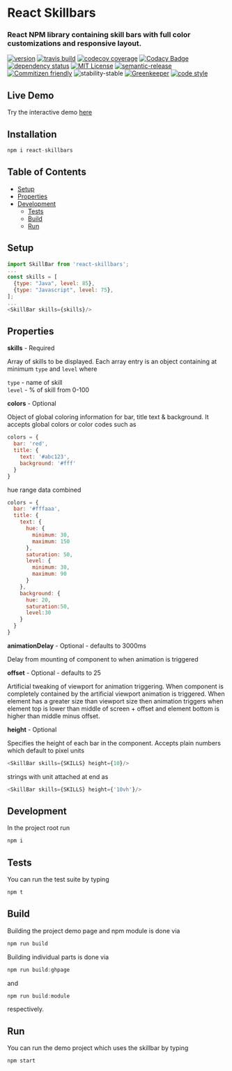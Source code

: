 # React Skillbars

### React NPM library containing skill bars with full color customizations and responsive layout.
[![version](https://img.shields.io/npm/v/react-skillbars.svg)](http://npm.im/react-skillbars)
[![travis build](https://img.shields.io/travis/crisboarna/react-skillbars.svg)](https://travis-ci.org/crisboarna/react-skillbars)
[![codecov coverage](https://img.shields.io/codecov/c/github/crisboarna/react-skillbars.svg)](https://codecov.io/gh/crisboarna/react-skillbars)
[![Codacy Badge](https://api.codacy.com/project/badge/Grade/8d87ae38dea34aa09d0daa0ab81b81cd)](https://www.codacy.com/app/crisboarna/react-skillbars)
[![dependency status](https://img.shields.io/david/crisboarna/react-skillbars.svg)](https://david-dm.org/crisboarna/react-skillbars)
[![MIT License](https://img.shields.io/npm/l/react-skillbars.svg)](http://opensource.org/licenses/MIT)
[![semantic-release](https://img.shields.io/badge/%20%20%F0%9F%93%A6%F0%9F%9A%80-semantic--release-e10079.svg?style=flat-square)](https://github.com/semantic-release/semantic-release)
[![Commitizen friendly](https://img.shields.io/badge/commitizen-friendly-brightgreen.svg?style=flat-square)](http://commitizen.github.io/cz-cli/)
![stability-stable](https://img.shields.io/badge/stability-stable-green.svg)
[![Greenkeeper](https://badges.greenkeeper.io/crisboarna/react-skillbars.svg)](https://greenkeeper.io/)
[![code style](https://img.shields.io/badge/code%20style-airbnb-brightgreen.svg)](https://img.shields.io/badge/code%20style-airbnb-brightgreen.svg)

## Live Demo
Try the interactive demo [here](https://crisboarna.github.io/react-skillbars)

## Installation

```javascript
npm i react-skillbars
```

## Table of Contents
* [Setup](#setup)
* [Properties](#properties)
* [Development](#development)
  * [Tests](#tests)
  * [Build](#build)
  * [Run](#run)
  
## Setup

```javascript
import SkillBar from 'react-skillbars';
...
const skills = [
  {type: "Java", level: 85},
  {type: "Javascript", level: 75},
];
...
<SkillBar skills={skills}/>
```

## Properties
<b>skills</b> - Required

Array of skills to be displayed. Each array entry is an object containing at minimum `type` and `level` where <br/>

`type` - name of skill <br/>
`level` - % of skill from 0-100

<b>colors</b> - Optional

Object of global coloring information for bar, title text & background. It accepts global colors or color codes such as 
```javascript
colors = {
  bar: 'red',
  title: {
    text: '#abc123',
    background: '#fff'
  }
}
```
hue range data combined
```javascript
colors = {
  bar: '#fffaaa',
  title: {
    text: {
      hue: {
        minimum: 30,
        maximum: 150
      },
      saturation: 50,
      level: {
        minimum: 30,
        maximum: 90
      }
    },
    background: {
      hue: 20,
      saturation:50,
      level:30
    }
  }
}
```
<b>animationDelay</b> - Optional - defaults to 3000ms

Delay from mounting of component to when animation is triggered

<b>offset</b> - Optional - defaults to 25

Artificial tweaking of viewport for animation triggering. When component is completely contained by the artificial viewport animation is triggered. When element has a greater size than viewport size then animation triggers when element top is lower than middle of screen + offset and element bottom is higher than middle minus offset.

<b>height</b> - Optional

Specifies the height of each bar in the component. Accepts plain numbers which default to pixel units

```javascript
<SkillBar skills={SKILLS} height={10}/>
```

strings with unit attached at end as

```javascript
<SkillBar skills={SKILLS} height={'10vh'}/>
```


## Development

In the project root run 

```javascript
npm i
```

## Tests

You can run the test suite by typing 
```javascript
npm t
```

## Build

Building the project demo page and npm module is done via 
```javascript
npm run build
```

Building individual parts is done via
```javascript
npm run build:ghpage
```
and 
```javascript
npm run build:module
```
respectively.

## Run
You can run the demo project which uses the skillbar by typing
```javascript
npm start
```